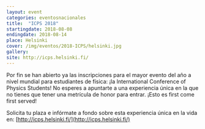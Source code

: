 ```yaml
---
layout: event
categories: eventosnacionales
title:  "ICPS 2018"
startingdate: 2018-08-08
endingdate: 2018-08-14
place: Helsinki
cover: /img/eventos/2018-ICPS/helsinki.jpg
gallery:
site: http://icps.helsinki.fi/
---
```


Por fin se han abierto ya las inscripciones para el mayor evento del año a nivel mundial para estudiantes de física:
¡la International Conference of Physics Students! No esperes a apuntarte a una experiencia única en la que no tienes
que tener una metrícula de honor para entrar. ¡Esto es first come first served!

Solicita tu plaza e infórmate a fondo sobre esta experiencia única en la vida en: [http://icps.helsinki.fi/](http://icps.helsinki.fi/)
